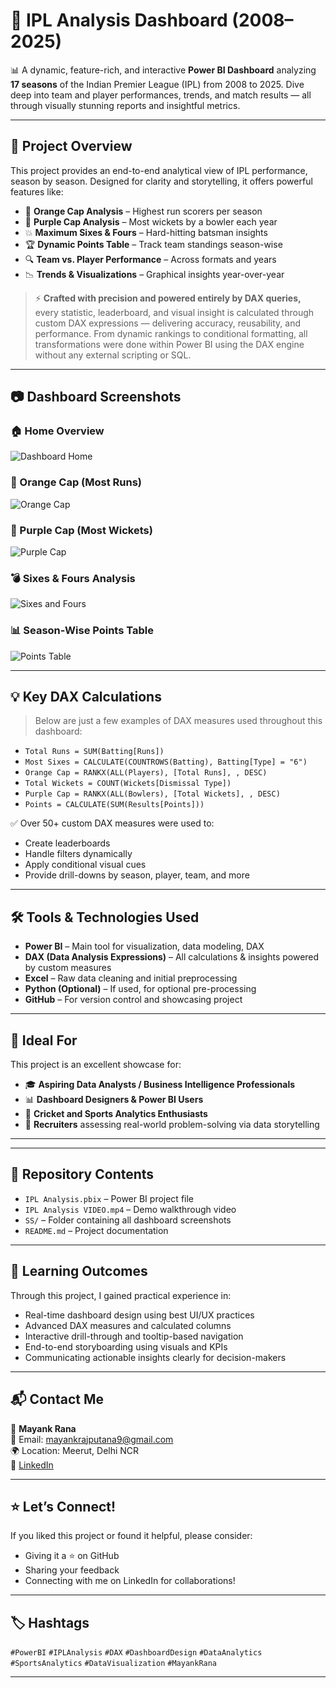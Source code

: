# 🏏 IPL Analysis Dashboard (2008–2025)

📊 A dynamic, feature-rich, and interactive **Power BI Dashboard** analyzing **17 seasons** of the Indian Premier League (IPL) from 2008 to 2025. Dive deep into team and player performances, trends, and match results — all through visually stunning reports and insightful metrics.

---

## 📌 Project Overview

This project provides an end-to-end analytical view of IPL performance, season by season. Designed for clarity and storytelling, it offers powerful features like:

- 🧢 **Orange Cap Analysis** – Highest run scorers per season
- 🎯 **Purple Cap Analysis** – Most wickets by a bowler each year
- 💥 **Maximum Sixes & Fours** – Hard-hitting batsman insights
- 🏆 **Dynamic Points Table** – Track team standings season-wise
- 🔍 **Team vs. Player Performance** – Across formats and years
- 📉 **Trends & Visualizations** – Graphical insights year-over-year

> ⚡ **Crafted with precision and powered entirely by DAX queries,** every statistic, leaderboard, and visual insight is calculated through custom DAX expressions — delivering accuracy, reusability, and performance. From dynamic rankings to conditional formatting, all transformations were done within Power BI using the DAX engine without any external scripting or SQL.  


---

## 📷 Dashboard Screenshots

### 🏠 Home Overview
![Dashboard Home](SS/Dashboard.png)

### 🧢 Orange Cap (Most Runs)
![Orange Cap](SS/orangecap.png)

### 🎯 Purple Cap (Most Wickets)
![Purple Cap](SS/purplecap.png)

### 💣 Sixes & Fours Analysis
![Sixes and Fours](SS/4&6.png)

### 📊 Season-Wise Points Table
![Points Table](SS/ptable.png)

---

## 💡 Key DAX Calculations

> Below are just a few examples of DAX measures used throughout this dashboard:

- `Total Runs = SUM(Batting[Runs])`
- `Most Sixes = CALCULATE(COUNTROWS(Batting), Batting[Type] = "6")`
- `Orange Cap = RANKX(ALL(Players), [Total Runs], , DESC)`
- `Total Wickets = COUNT(Wickets[Dismissal Type])`
- `Purple Cap = RANKX(ALL(Bowlers), [Total Wickets], , DESC)`
- `Points = CALCULATE(SUM(Results[Points]))`

✅ Over 50+ custom DAX measures were used to:
- Create leaderboards
- Handle filters dynamically
- Apply conditional visual cues
- Provide drill-downs by season, player, team, and more

---

## 🛠 Tools & Technologies Used

- **Power BI** – Main tool for visualization, data modeling, DAX
- **DAX (Data Analysis Expressions)** – All calculations & insights powered by custom measures
- **Excel** – Raw data cleaning and initial preprocessing
- **Python (Optional)** – If used, for optional pre-processing
- **GitHub** – For version control and showcasing project

---

## 🎯 Ideal For

This project is an excellent showcase for:

- 🎓 **Aspiring Data Analysts / Business Intelligence Professionals**
- 📊 **Dashboard Designers & Power BI Users**
- 🏏 **Cricket and Sports Analytics Enthusiasts**
- 💼 **Recruiters** assessing real-world problem-solving via data storytelling

---



---

## 📁 Repository Contents

- `IPL Analysis.pbix` – Power BI project file  
- `IPL Analysis VIDEO.mp4` – Demo walkthrough video  
- `SS/` – Folder containing all dashboard screenshots  
- `README.md` – Project documentation

---

## 🧠 Learning Outcomes

Through this project, I gained practical experience in:

- Real-time dashboard design using best UI/UX practices  
- Advanced DAX measures and calculated columns  
- Interactive drill-through and tooltip-based navigation  
- End-to-end storyboarding using visuals and KPIs  
- Communicating actionable insights clearly for decision-makers

---

## 📬 Contact Me

👤 **Mayank Rana**  
📧 Email: [mayankrajputana9@gmail.com](mailto:mayankrajputana9@gmail.com)  
🌍 Location: Meerut, Delhi NCR  
🔗 [LinkedIn](https://www.linkedin.com/in/mayank-rana9368/)

---

## ⭐ Let’s Connect!

If you liked this project or found it helpful, please consider:

- Giving it a ⭐️ on GitHub  
- Sharing your feedback  
- Connecting with me on LinkedIn for collaborations!

---

## 🏷 Hashtags

`#PowerBI` `#IPLAnalysis` `#DAX` `#DashboardDesign` `#DataAnalytics` `#SportsAnalytics` `#DataVisualization` `#MayankRana`

---


